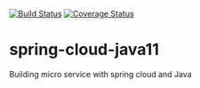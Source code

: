 [![Build Status](https://travis-ci.org/clustercamp/spring-cloud-java11.svg?branch=master)](https://travis-ci.org/clustercamp/spring-cloud-java11)
[![Coverage Status](https://coveralls.io/repos/github/clustercamp/spring-cloud-java11/badge.svg?branch=master)](https://coveralls.io/github/clustercamp/spring-cloud-java11?branch=master)
# spring-cloud-java11
Building micro service with spring cloud and Java
